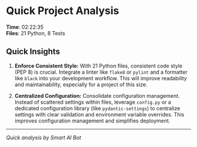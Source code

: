 # Quick Project Analysis

**Time**: 02:22:35  
**Files**: 21 Python, 8 Tests

## Quick Insights

1. **Enforce Consistent Style:** With 21 Python files, consistent code style (PEP 8) is crucial. Integrate a linter like `flake8` or `pylint` and a formatter like `black` into your development workflow. This will improve readability and maintainability, especially for a project of this size.

2. **Centralized Configuration:** Consolidate configuration management. Instead of scattered settings within files, leverage `config.py` or a dedicated configuration library (like `pydantic-settings`) to centralize settings with clear validation and environment variable overrides. This improves configuration management and simplifies deployment.


---
*Quick analysis by Smart AI Bot*
